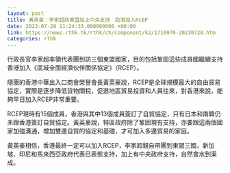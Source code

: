 ```yaml
---
layout: post
title: 黃英豪：李家超訪東盟加上中央支持　助港加入RCEP
date: 2023-07-28 11:24:33.000000000 +08:00
link: https://news.rthk.hk/rthk/ch/component/k2/1710970-20230728.htm
categories: rthk
---
```


行政長官李家超率領代表團到訪三個東盟國家，目的包括鞏固這些成員國繼續支持香港加入《區域全面經濟伙伴關係協定》（RCEP）。

隨團的香港中華出入口商會榮譽會長黃英豪說，RCEP是全球規模最大的自由貿易協定，實際是逐步降低貨物關稅，促進地區貿易投資和人員往來，對香港來說，能夠早日加入RCEP非常重要。

RCEP現時有15個成員，香港與其中13個成員簽訂了自貿協定，只有日本和南韓仍未跟香港簽訂自貿協定。黃英豪說，特區政府除了鞏固現有支持，亦要跟這兩個國家加強溝通，增加雙邊自貿的協定和基礎，才可加入多邊貿易的家庭。

黃英豪相信，香港最終一定可以加入RCEP，李家超親自帶團到東盟三國，新加坡、印尼和馬來西亞政府代表已表態支持，加上有中央政府支持，自然會水到渠成。
